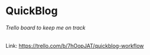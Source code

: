 # QuickBlog 

###### Trello board to keep me on track

Link: https://trello.com/b/7hOopJAT/quickblog-workflow
